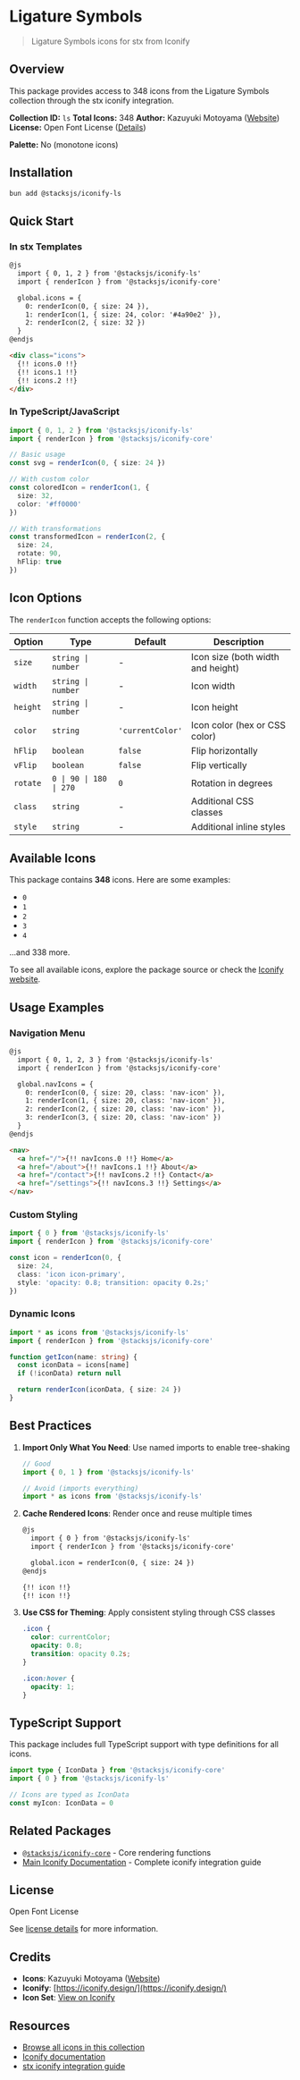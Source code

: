 # Ligature Symbols

> Ligature Symbols icons for stx from Iconify

## Overview

This package provides access to 348 icons from the Ligature Symbols collection through the stx iconify integration.

**Collection ID:** `ls`
**Total Icons:** 348
**Author:** Kazuyuki Motoyama ([Website](https://github.com/kudakurage/LigatureSymbols))
**License:** Open Font License ([Details](https://scripts.sil.org/cms/scripts/page.php?site_id=nrsi&id=OFL))

**Palette:** No (monotone icons)

## Installation

```bash
bun add @stacksjs/iconify-ls
```

## Quick Start

### In stx Templates

```html
@js
  import { 0, 1, 2 } from '@stacksjs/iconify-ls'
  import { renderIcon } from '@stacksjs/iconify-core'

  global.icons = {
    0: renderIcon(0, { size: 24 }),
    1: renderIcon(1, { size: 24, color: '#4a90e2' }),
    2: renderIcon(2, { size: 32 })
  }
@endjs

<div class="icons">
  {!! icons.0 !!}
  {!! icons.1 !!}
  {!! icons.2 !!}
</div>
```

### In TypeScript/JavaScript

```typescript
import { 0, 1, 2 } from '@stacksjs/iconify-ls'
import { renderIcon } from '@stacksjs/iconify-core'

// Basic usage
const svg = renderIcon(0, { size: 24 })

// With custom color
const coloredIcon = renderIcon(1, {
  size: 32,
  color: '#ff0000'
})

// With transformations
const transformedIcon = renderIcon(2, {
  size: 24,
  rotate: 90,
  hFlip: true
})
```

## Icon Options

The `renderIcon` function accepts the following options:

| Option | Type | Default | Description |
|--------|------|---------|-------------|
| `size` | `string \| number` | - | Icon size (both width and height) |
| `width` | `string \| number` | - | Icon width |
| `height` | `string \| number` | - | Icon height |
| `color` | `string` | `'currentColor'` | Icon color (hex or CSS color) |
| `hFlip` | `boolean` | `false` | Flip horizontally |
| `vFlip` | `boolean` | `false` | Flip vertically |
| `rotate` | `0 \| 90 \| 180 \| 270` | `0` | Rotation in degrees |
| `class` | `string` | - | Additional CSS classes |
| `style` | `string` | - | Additional inline styles |

## Available Icons

This package contains **348** icons. Here are some examples:

- `0`
- `1`
- `2`
- `3`
- `4`

...and 338 more.

To see all available icons, explore the package source or check the [Iconify website](https://icon-sets.iconify.design/ls/).

## Usage Examples

### Navigation Menu

```html
@js
  import { 0, 1, 2, 3 } from '@stacksjs/iconify-ls'
  import { renderIcon } from '@stacksjs/iconify-core'

  global.navIcons = {
    0: renderIcon(0, { size: 20, class: 'nav-icon' }),
    1: renderIcon(1, { size: 20, class: 'nav-icon' }),
    2: renderIcon(2, { size: 20, class: 'nav-icon' }),
    3: renderIcon(3, { size: 20, class: 'nav-icon' })
  }
@endjs

<nav>
  <a href="/">{!! navIcons.0 !!} Home</a>
  <a href="/about">{!! navIcons.1 !!} About</a>
  <a href="/contact">{!! navIcons.2 !!} Contact</a>
  <a href="/settings">{!! navIcons.3 !!} Settings</a>
</nav>
```

### Custom Styling

```typescript
import { 0 } from '@stacksjs/iconify-ls'
import { renderIcon } from '@stacksjs/iconify-core'

const icon = renderIcon(0, {
  size: 24,
  class: 'icon icon-primary',
  style: 'opacity: 0.8; transition: opacity 0.2s;'
})
```

### Dynamic Icons

```typescript
import * as icons from '@stacksjs/iconify-ls'
import { renderIcon } from '@stacksjs/iconify-core'

function getIcon(name: string) {
  const iconData = icons[name]
  if (!iconData) return null

  return renderIcon(iconData, { size: 24 })
}
```

## Best Practices

1. **Import Only What You Need**: Use named imports to enable tree-shaking
   ```typescript
   // Good
   import { 0, 1 } from '@stacksjs/iconify-ls'

   // Avoid (imports everything)
   import * as icons from '@stacksjs/iconify-ls'
   ```

2. **Cache Rendered Icons**: Render once and reuse multiple times
   ```html
   @js
     import { 0 } from '@stacksjs/iconify-ls'
     import { renderIcon } from '@stacksjs/iconify-core'

     global.icon = renderIcon(0, { size: 24 })
   @endjs

   {!! icon !!}
   {!! icon !!}
   ```

3. **Use CSS for Theming**: Apply consistent styling through CSS classes
   ```css
   .icon {
     color: currentColor;
     opacity: 0.8;
     transition: opacity 0.2s;
   }

   .icon:hover {
     opacity: 1;
   }
   ```

## TypeScript Support

This package includes full TypeScript support with type definitions for all icons.

```typescript
import type { IconData } from '@stacksjs/iconify-core'
import { 0 } from '@stacksjs/iconify-ls'

// Icons are typed as IconData
const myIcon: IconData = 0
```

## Related Packages

- [`@stacksjs/iconify-core`](../iconify-core) - Core rendering functions
- [Main Iconify Documentation](../../docs/iconify.md) - Complete iconify integration guide

## License

Open Font License

See [license details](https://scripts.sil.org/cms/scripts/page.php?site_id=nrsi&id=OFL) for more information.

## Credits

- **Icons**: Kazuyuki Motoyama ([Website](https://github.com/kudakurage/LigatureSymbols))
- **Iconify**: [https://iconify.design/](https://iconify.design/)
- **Icon Set**: [View on Iconify](https://icon-sets.iconify.design/ls/)

## Resources

- [Browse all icons in this collection](https://icon-sets.iconify.design/ls/)
- [Iconify documentation](https://iconify.design/docs/)
- [stx iconify integration guide](../../docs/iconify.md)
